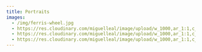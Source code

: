 ```yaml
---
title: Portraits
images:
  - /img/ferris-wheel.jpg
  - https://res.cloudinary.com/miguelleal/image/upload/w_1000,ar_1:1,c_fill,g_auto,e_art:hokusai/v1601685473/sebas-portfolio-vue/images/portraits/06.jpg
  - https://res.cloudinary.com/miguelleal/image/upload/w_1000,ar_1:1,c_fill,g_auto,e_art:hokusai/v1601685473/sebas-portfolio-vue/images/portraits/01.jpg
  - https://res.cloudinary.com/miguelleal/image/upload/w_1000,ar_1:1,c_fill,g_auto,e_art:hokusai/v1601685475/sebas-portfolio-vue/images/portraits/12.jpg
---
```

